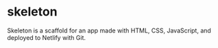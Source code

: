 # skeleton
 Skeleton is a scaffold for an app made with HTML, CSS, JavaScript, and deployed to Netlify with Git.
